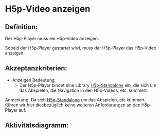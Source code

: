 # H5p-Video anzeigen

## Definition:

Der H5p-Player muss ein H5p-Video anzeigen.

Sobald der H5p-Player gestartet wird,
muss der H5p-Player das H5p-Video anzeigen.



## Akzeptanzkriterien:



- Anzeigen Bedeutung:
    - Der H5p-Player bindet eine Library 
  [H5p-Standalone](https://github.com/tunapanda/h5p-standalone) 
  ein, die sich um das Abspielen, die Navigation in den H5p-Videos, etc. kümmert.

Anmerkung: Da sich [H5p-Standalone](https://github.com/tunapanda/h5p-standalone)
um das Abspielen, etc kümmert,
führen wir hier diesbezüglich keine weiteren Anforderungen an den H5p-Player auf.

## Aktivitätsdiagramm:

